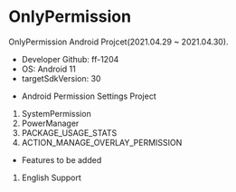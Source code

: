 # OnlyPermission
OnlyPermission Android Projcet(2021.04.29 ~ 2021.04.30).
- Developer Github: ff-1204
- OS: Android 11
- targetSdkVersion: 30

* Android Permission Settings Project
1. SystemPermission
2. PowerManager
3. PACKAGE_USAGE_STATS
4. ACTION_MANAGE_OVERLAY_PERMISSION

* Features to be added
1. English Support
